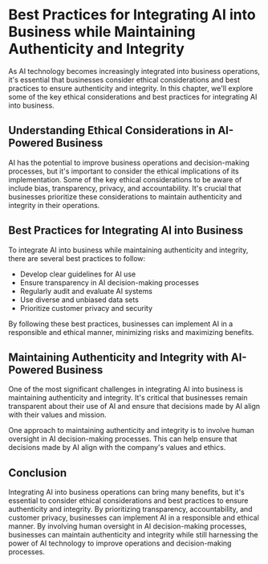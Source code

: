 Best Practices for Integrating AI into Business while Maintaining Authenticity and Integrity
=====================================================================================================================================================================================

As AI technology becomes increasingly integrated into business operations, it's essential that businesses consider ethical considerations and best practices to ensure authenticity and integrity. In this chapter, we'll explore some of the key ethical considerations and best practices for integrating AI into business.

Understanding Ethical Considerations in AI-Powered Business
-----------------------------------------------------------

AI has the potential to improve business operations and decision-making processes, but it's important to consider the ethical implications of its implementation. Some of the key ethical considerations to be aware of include bias, transparency, privacy, and accountability. It's crucial that businesses prioritize these considerations to maintain authenticity and integrity in their operations.

Best Practices for Integrating AI into Business
-----------------------------------------------

To integrate AI into business while maintaining authenticity and integrity, there are several best practices to follow:

* Develop clear guidelines for AI use
* Ensure transparency in AI decision-making processes
* Regularly audit and evaluate AI systems
* Use diverse and unbiased data sets
* Prioritize customer privacy and security

By following these best practices, businesses can implement AI in a responsible and ethical manner, minimizing risks and maximizing benefits.

Maintaining Authenticity and Integrity with AI-Powered Business
---------------------------------------------------------------

One of the most significant challenges in integrating AI into business is maintaining authenticity and integrity. It's critical that businesses remain transparent about their use of AI and ensure that decisions made by AI align with their values and mission.

One approach to maintaining authenticity and integrity is to involve human oversight in AI decision-making processes. This can help ensure that decisions made by AI align with the company's values and ethics.

Conclusion
----------

Integrating AI into business operations can bring many benefits, but it's essential to consider ethical considerations and best practices to ensure authenticity and integrity. By prioritizing transparency, accountability, and customer privacy, businesses can implement AI in a responsible and ethical manner. By involving human oversight in AI decision-making processes, businesses can maintain authenticity and integrity while still harnessing the power of AI technology to improve operations and decision-making processes.

